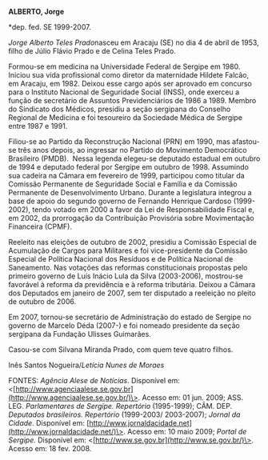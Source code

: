 **ALBERTO, Jorge**

\*dep. fed. SE 1999-2007.

*Jorge Alberto Teles Prado*nasceu em Aracaju (SE) no dia 4 de abril de
1953, filho de Júlio Flávio Prado e de Celina Teles Prado.

Formou-se em medicina na Universidade Federal de Sergipe em 1980.
Iniciou sua vida profissional como diretor da maternidade Hildete
Falcão, em Aracaju, em 1982. Deixou esse cargo após ser aprovado em
concurso para o Instituto Nacional de Seguridade Social (INSS), onde
exerceu a função de secretário de Assuntos Previdenciários de 1986 a
1989. Membro do Sindicato dos Médicos, presidiu a seção sergipana do
Conselho Regional de Medicina e foi tesoureiro da Sociedade Médica de
Sergipe entre 1987 e 1991.

Filiou-se ao Partido da Reconstrução Nacional (PRN) em 1990, mas
afastou-se três anos depois, ao ingressar no Partido do Movimento
Democrático Brasileiro (PMDB).  Nessa legenda elegeu-se deputado
estadual em outubro de 1994 e deputado federal por Sergipe em outubro de
1998. Assumindo sua cadeira na Câmara em fevereiro de 1999, participou
como titular da Comissão Permanente de Seguridade Social e Família e da
Comissão Permanente de Desenvolvimento Urbano. Durante a legislatura
integrou a base de apoio do segundo governo de Fernando Henrique Cardoso
(1999-2002), tendo votado em 2000 a favor da Lei de Responsabilidade
Fiscal e, em 2002, da prorrogação da Contribuição Provisória sobre
Movimentação Financeira (CPMF).

Reeleito nas eleições de outubro de 2002, presidiu a Comissão Especial
de Acumulação de Cargos para Militares e foi vice-presidente da Comissão
Especial de Política Nacional dos Resíduos e de Política Nacional de
Saneamento. Nas votações das reformas constitucionais propostas pelo
primeiro governo de Luís Inácio Lula da Silva (2003-2006), mostrou-se
favorável à reforma da previdência e à reforma tributária. Deixou a
Câmara dos Deputados em janeiro de 2007, sem ter disputado a reeleição
no pleito de outubro de 2006.

Em 2007, tornou-se secretário de Administração do estado de Sergipe no
governo de Marcelo Déda (2007-) e foi nomeado presidente da seção
sergipana da Fundação Ulisses Guimarães.

Casou-se com Silvana Miranda Prado, com quem teve quatro filhos.

Inês Santos Nogueira/*Letícia Nunes de Moraes*

FONTES: *Agência Alese de Notícias*. Disponível em:
\<[http://www.agenciaalese.se.gov.br](http://www.agenciaalese.se.gov.br/)\>.
Acesso em: 01 jun. 2009; ASS. LEG. *Parlamentares de Sergipe.
Repertório* (1995-1999); CÂM. DEP. *Deputados brasileiros. Repertório*
(1999-2003/ 2003-2007); *Jornal da Cidade*. Disponível em:
[http://www.jornaldacidade.net](http://www.jornaldacidade.net/)\>.
Acesso em: 10 maio 2009; *Portal de Sergipe.* Disponível em:
\<[http://www.se.gov.br](http://www.se.gov.br/)\>. Acesso em: 18 fev.
2008.

